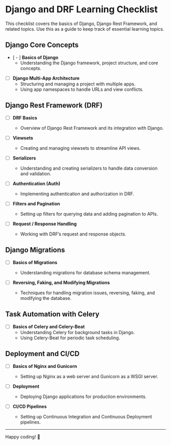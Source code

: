 # Django and DRF Learning Checklist

This checklist covers the basics of Django, Django Rest Framework, and related topics. Use this as a guide to keep track of essential learning topics.

## Django Core Concepts
- [ - ] **Basics of Django**
  - Understanding the Django framework, project structure, and core concepts.

- [ ] **Django Multi-App Architecture**
  - Structuring and managing a project with multiple apps.
  - Using app namespaces to handle URLs and view conflicts.

## Django Rest Framework (DRF)
- [ ] **DRF Basics**
  - Overview of Django Rest Framework and its integration with Django.

- [ ] **Viewsets**
  - Creating and managing viewsets to streamline API views.

- [ ] **Serializers**
  - Understanding and creating serializers to handle data conversion and validation.

- [ ] **Authentication (Auth)**
  - Implementing authentication and authorization in DRF.

- [ ] **Filters and Pagination**
  - Setting up filters for querying data and adding pagination to APIs.

- [ ] **Request / Response Handling**
  - Working with DRF’s request and response objects.

## Django Migrations
- [ ] **Basics of Migrations**
  - Understanding migrations for database schema management.

- [ ] **Reversing, Faking, and Modifying Migrations**
  - Techniques for handling migration issues, reversing, faking, and modifying the database.

## Task Automation with Celery
- [ ] **Basics of Celery and Celery-Beat**
  - Understanding Celery for background tasks in Django.
  - Using Celery-Beat for periodic task scheduling.

## Deployment and CI/CD
- [ ] **Basics of Nginx and Gunicorn**
  - Setting up Nginx as a web server and Gunicorn as a WSGI server.

- [ ] **Deployment**
  - Deploying Django applications for production environments.

- [ ] **CI/CD Pipelines**
  - Setting up Continuous Integration and Continuous Deployment pipelines.

---

Happy coding! :rocket:
